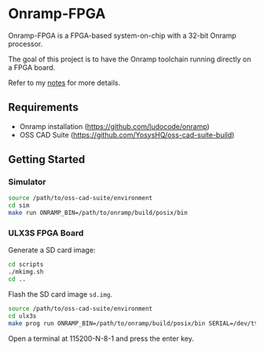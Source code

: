# Onramp-FPGA

Onramp-FPGA is a FPGA-based system-on-chip with a 32-bit Onramp processor.

The goal of this project is to have the Onramp toolchain running directly on a FPGA board.

Refer to my [notes](NOTES.md) for more details.

## Requirements

- Onramp installation (https://github.com/ludocode/onramp)
- OSS CAD Suite (https://github.com/YosysHQ/oss-cad-suite-build)

## Getting Started

### Simulator

```bash
source /path/to/oss-cad-suite/environment
cd sim
make run ONRAMP_BIN=/path/to/onramp/build/posix/bin
```

### ULX3S FPGA Board

Generate a SD card image:

```bash
cd scripts
./mkimg.sh
cd ..
```

Flash the SD card image `sd.img`.

```bash
source /path/to/oss-cad-suite/environment
cd ulx3s
make prog run ONRAMP_BIN=/path/to/onramp/build/posix/bin SERIAL=/dev/ttyUSB0
```

Open a terminal at 115200-N-8-1 and press the enter key.
